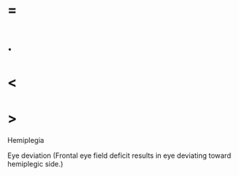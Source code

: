 # =

# .

# <

# >

Hemiplegia

Eye deviation (Frontal eye field deficit results in eye deviating toward hemiplegic side.)
